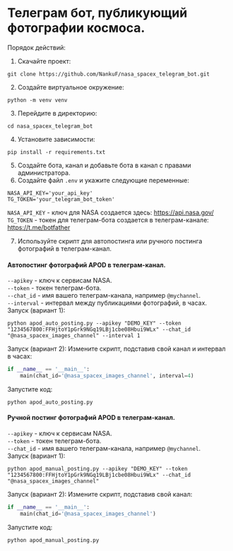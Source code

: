 # Телеграм бот, публикующий фотографии космоса.

Порядок действий:

1. Скачайте проект:<br>

```commandline
git clone https://github.com/NankuF/nasa_spacex_telegram_bot.git
```

2. Создайте виртуальное окружение:<br>

```commandline
python -m venv venv
```

3. Перейдите в директорию:

```commandline
cd nasa_spacex_telegram_bot
```

4. Установите зависимости:<br>

```commandline
pip install -r requirements.txt
```

5. Создайте бота, канал и добавьте бота в канал с правами администратора.<br>
6. Создайте файл `.env` и укажите следующие переменные:<br>

```commandline
NASA_API_KEY='your_api_key'
TG_TOKEN='your_telegram_bot_token'
```

`NASA_API_KEY` - ключ для NASA создается здесь: https://api.nasa.gov/ <br>
`TG_TOKEN` - токен для телеграм-бота создается в телеграм-канале: https://t.me/botfather <br>

7. Используйте скрипт для автопостинга или ручного постинга фотографий в телеграм-канал.<br>

#### Автопостинг фотографий APOD в телеграм-канал.

`--apikey` - ключ к сервисам NASA.<br>
`--token` - токен телеграм-бота.<br>
`--chat_id` - имя вашего телеграм-канала, например ``@mychannel``.<br>
`--interval` - интервал между публикациями фотографий, в часах.<br>
Запуск (вариант 1):

```commandline
python apod_auto_posting.py --apikey "DEMO_KEY" --token "1234567800:FFHjtoY1pGrk9NGq19LBj1cbe08Hbui9WLx" --chat_id "@nasa_spacex_images_channel" --interval 1 
```
Запуск (вариант 2):
Измените скрипт, подставив свой канал и интервал в часах:<br>

```python
if __name__ == '__main__':
    main(chat_id='@nasa_spacex_images_channel', interval=4)
```
Запустите код:
```commandline
python apod_auto_posting.py
```

#### Ручной постинг фотографий APOD в телеграм-канал.

`--apikey` - ключ к сервисам NASA.<br>
`--token` - токен телеграм-бота.<br>
`--chat_id` - имя вашего телеграм-канала, например ``@mychannel``.<br>
Запуск (вариант 1):

```commandline
python apod_manual_posting.py --apikey "DEMO_KEY" --token "1234567800:FFHjtoY1pGrk9NGq19LBj1cbe08Hbui9WLx" --chat_id "@nasa_spacex_images_channel"
```

Запуск (вариант 2):
Измените скрипт, подставив свой канал:<br>
```python
if __name__ == '__main__':
    main(chat_id='@nasa_spacex_images_channel')
```
Запустите код:
```commandline
python apod_manual_posting.py
```
